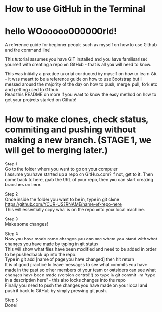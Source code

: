 
<h1>How to use GitHub in the Terminal</h1>

# hello WOooooo000000rld!
A reference guide for beginner people such as myself on how to use Github and the command line!

This tutorial assumes you have GIT installed and you have familisarised yourself with creating a repo on GitHub - that is all you will need to know.

This was initially a practice tutorial conducted by myself on how to learn Git - it was meant to be a reference guide on how to use Bootstrap but I messed around the majority of the day on how to push, merge, pull, fork etc and getting used to Github. <br/> Read this README on more if you want to know the easy method on how to get your projects started on Github!

# How to make clones, check status, commiting and pushing without making a new branch. (STAGE 1, we will get to merging later.)

Step 1 <br/>
Go to the folder where you want to go on your computer <br/>
I assume you have started up a repo on GitHub.com? If not, get to it. Then come back to here, grab the URL of your repo, then you can start creating branches on here.<br/>

Step 2 <br/>
Once inside the folder you want to be in, type in git clone https://github.com/YOUR-USERNAME/name-of-repo-here <br/>
This will essentially copy what is on the repo onto your local machine. <br/>

Step 3 <br/>
Make some changes! <br/>

Step 4 <br/>
Now you have made some changes you can see where you stand with what changes you have made by typing in git status <br/>
This will show what files have been modified and need to be added in order to be pushed back up into the repo. <br/>
Type in git add [name of page you have changed] then hit return<br/>
It is of good practice to leave messages to see what commits you have made in the past so other members of your team or outsiders can see what changes have been made (version control!!) so type in git commit -m "type in a description here" - this also locks changes into the repo<br/>
Finally you need to push the changes you have made on your local and push it back to GitHub by simply pressing git push.<br/>

Step 5<br/>
Done!




